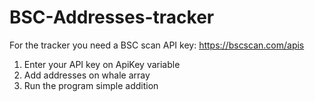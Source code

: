# BSC-Addresses-tracker

For the tracker you need a BSC scan API key:
https://bscscan.com/apis

1. Enter your API key on ApiKey variable
2. Add addresses on whale array
3. Run the program simple addition
